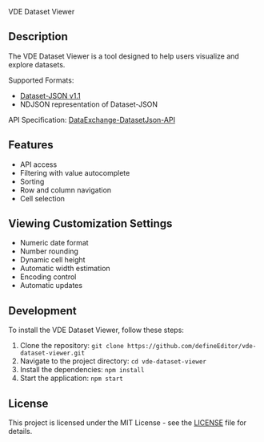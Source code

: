 VDE Dataset Viewer

## Description
The VDE Dataset Viewer is a tool designed to help users visualize and explore datasets.

Supported Formats:
* [Dataset-JSON v1.1](https://github.com/cdisc-org/DataExchange-DatasetJson)
* NDJSON representation of Dataset-JSON

API Specification: [DataExchange-DatasetJson-API](https://github.com/cdisc-org/DataExchange-DatasetJson-API)

## Features
* API access
* Filtering with value autocomplete
* Sorting
* Row and column navigation
* Cell selection

## Viewing Customization Settings
* Numeric date format
* Number rounding
* Dynamic cell height
* Automatic width estimation
* Encoding control
* Automatic updates

## Development
To install the VDE Dataset Viewer, follow these steps:
1. Clone the repository: `git clone https://github.com/defineEditor/vde-dataset-viewer.git`
2. Navigate to the project directory: `cd vde-dataset-viewer`
3. Install the dependencies: `npm install`
4. Start the application: `npm start`

## License
This project is licensed under the MIT License - see the [LICENSE](LICENSE) file for details.
